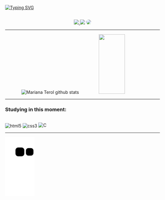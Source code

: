 
[![Typing SVG](https://readme-typing-svg.herokuapp.com/?color=d4d4d4&size=35&center=true&vCenter=true&width=1000&lines=Hello,+My+name+is+Mariana+Terol;I'm+19+years+old;I'm+from+Brazil;I+studying+software+engineering;Be+Welcome!+:%29)](https://git.io/typing-svg)


<br>

<div align="center"> 
<a href="https://instagram.com/mariananterol" target="_blank"><img src="https://img.shields.io/badge/-Instagram-%23E4405F?style=for-the-badge&logo=instagram&logoColor=white"</a>
<a href = "mailto:mariananterol@gmail.com"> <img src="https://img.shields.io/badge/-Gmail-%23333?style=for-the-badge&logo=gmail&logoColor=white" target="_blank"></a>
<a href="https://www.linkedin.com/in/mariana-terol-95b6a2275/" target="_blank"><img src="https://img.shields.io/badge/-LinkedIn-%230077B5?style=for-the-badge&logo=linkedin&logoColor=white" style="border-radius: 30px" target="_blank"></a> 
 </div>

<hr>


<div align="center">  
  <img width="49%" height="195px" src="https://github-readme-stats.vercel.app/api?username=MariTerol&show_icons=true&count_private=true&hide_border=true&title_color=d4d4d4&icon_color=c2c2c2&text_color=c2c2c2&bg_color=0d1117" alt="Mariana Terol github stats" /> 
  <img width="41%" height="195px" src="https://github-readme-stats.vercel.app/api/top-langs/?username=MariTerol&layout=compact&hide_border=true&title_color=d4d4d4&text_color=c2c2c2&bg_color=0d1117" />
</div>

<hr>

### Studying in this moment:
<div style="display: inline_block"><br/>
  <img align="center" alt="html5" src="https://img.shields.io/badge/HTML5-E34F26?style=for-the-badge&logo=html5&logoColor=white"/>
   <img align="center" alt="css3" src="https://img.shields.io/badge/CSS3-1572B6?style=for-the-badge&logo=css3&logoColor=white"/>
    <img alt="C" src="https://img.shields.io/badge/C-00599C?style=for-the-badge&logo=c&logoColor"/>
</div>
<hr>



<div> 
 
  ![Snake animation](https://github.com/rafaballerini/rafaballerini/blob/output/github-contribution-grid-snake.svg)
 
</div>
